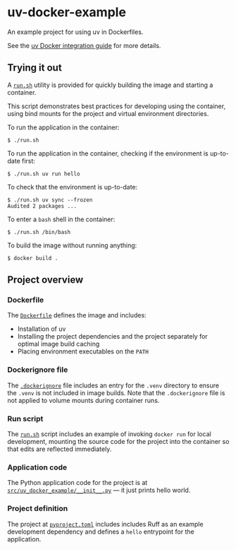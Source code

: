 # uv-docker-example

An example project for using uv in Dockerfiles.

See the [uv Docker integration guide](https://docs.astral.sh/uv/guides/integration/docker/) for more details.

## Trying it out

A [`run.sh`](./run.sh) utility is provided for quickly building the image and starting a container.

This script demonstrates best practices for developing using the container, using bind mounts for
the project and virtual environment directories.

To run the application in the container:

```console
$ ./run.sh
```

To run the application in the container, checking if the environment is up-to-date first:

```console
$ ./run.sh uv run hello
```

To check that the environment is up-to-date:

```console
$ ./run.sh uv sync --frozen
Audited 2 packages ...
```

To enter a `bash` shell in the container:

```console
$ ./run.sh /bin/bash
```

To build the image without running anything:

```console
$ docker build .
```

## Project overview

### Dockerfile

The [`Dockerfile`](./Dockerfile) defines the image and includes:

- Installation of uv
- Installing the project dependencies and the project separately for optimal image build caching
- Placing environment executables on the `PATH`

### Dockerignore file

The [`.dockerignore`](./.dockerignore) file includes an entry for the `.venv` directory to ensure the
`.venv` is not included in image builds. Note that the `.dockerignore` file is not applied to volume
mounts during container runs.

### Run script

The [`run.sh`](./run.sh) script includes an example of invoking `docker run` for local development,
mounting the source code for the project into the container so that edits are reflected immediately.

### Application code

The Python application code for the project is at
[`src/uv_docker_example/__init__.py`](./src/uv_docker_example/__init__.py) — it just prints hello
world.

### Project definition

The project at [`pyproject.toml`](./pyproject.toml) includes includes Ruff as an example development
dependency and defines a `hello` entrypoint for the application.
